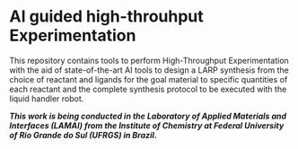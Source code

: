 # AI guided high-throuhput Experimentation 
This repository contains tools to perform High-Throughput Experimentation with the aid of state-of-the-art AI tools to design a LARP synthesis from the choice of reactant and ligands for the goal material to specific quantities of each reactant and the complete synthesis protocol to be executed with the liquid handler robot.



***This work is being conducted in the Laboratory of Applied Materials and Interfaces (LAMAI) from the Institute of Chemistry at Federal University of Rio Grande do Sul (UFRGS) in Brazil.***
